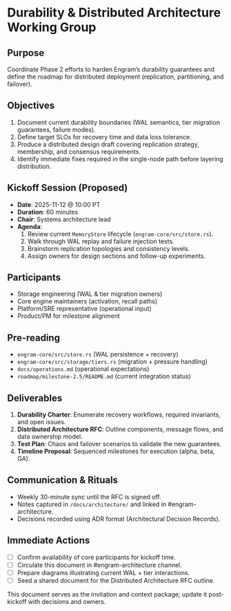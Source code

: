 # Durability & Distributed Architecture Working Group

## Purpose

Coordinate Phase 2 efforts to harden Engram’s durability guarantees and define the roadmap for distributed deployment (replication, partitioning, and failover).

## Objectives

1. Document current durability boundaries (WAL semantics, tier migration guarantees, failure modes).
2. Define target SLOs for recovery time and data loss tolerance.
3. Produce a distributed design draft covering replication strategy, membership, and consensus requirements.
4. Identify immediate fixes required in the single-node path before layering distribution.

## Kickoff Session (Proposed)

- **Date**: 2025-11-12 @ 10:00 PT
- **Duration**: 60 minutes
- **Chair**: Systems architecture lead
- **Agenda**:
  1. Review current `MemoryStore` lifecycle (`engram-core/src/store.rs`).
  2. Walk through WAL replay and failure injection tests.
  3. Brainstorm replication topologies and consistency levels.
  4. Assign owners for design sections and follow-up experiments.

## Participants

- Storage engineering (WAL & tier migration owners)
- Core engine maintainers (activation, recall paths)
- Platform/SRE representative (operational input)
- Product/PM for milestone alignment

## Pre-reading

- `engram-core/src/store.rs` (WAL persistence + recovery)
- `engram-core/src/storage/tiers.rs` (migration + pressure handling)
- `docs/operations.md` (operational expectations)
- `roadmap/milestone-2.5/README.md` (current integration status)

## Deliverables

1. **Durability Charter**: Enumerate recovery workflows, required invariants, and open issues.
2. **Distributed Architecture RFC**: Outline components, message flows, and data ownership model.
3. **Test Plan**: Chaos and failover scenarios to validate the new guarantees.
4. **Timeline Proposal**: Sequenced milestones for execution (alpha, beta, GA).

## Communication & Rituals

- Weekly 30-minute sync until the RFC is signed off.
- Notes captured in `/docs/architecture/` and linked in #engram-architecture.
- Decisions recorded using ADR format (Architectural Decision Records).

## Immediate Actions

- [ ] Confirm availability of core participants for kickoff time.
- [ ] Circulate this document in #engram-architecture channel.
- [ ] Prepare diagrams illustrating current WAL + tier interactions.
- [ ] Seed a shared document for the Distributed Architecture RFC outline.

This document serves as the invitation and context package; update it post-kickoff with decisions and owners.
